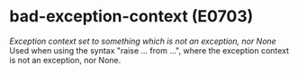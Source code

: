 # bad-exception-context (E0703)
*Exception context set to something which is not an exception, nor None*
Used when using the syntax \"raise \... from \...\", where the exception
context is not an exception, nor None.

